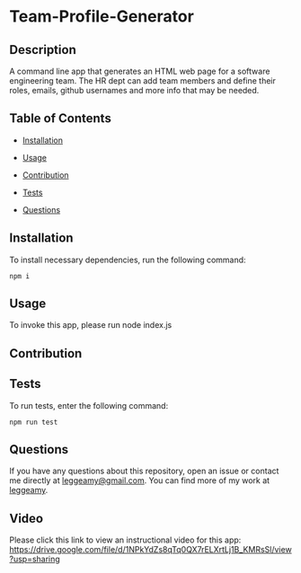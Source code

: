 # Team-Profile-Generator
  

## Description

A command line app that generates an HTML web page for a software engineering team. The HR dept can add team members and define their roles, emails, github usernames and more info that may be needed.

## Table of Contents

* [Installation](#installation)

* [Usage](#usage)

* [Contribution](#contribution)

* [Tests](#tests)

* [Questions](#questions)

## Installation

To install necessary dependencies, run the following command:

```
npm i
```

## Usage

To invoke this app, please run node index.js


## Contribution


## Tests

To run tests, enter the following command:

```
npm run test
```

## Questions

If you have any questions about this repository, open an issue or contact me directly at leggeamy@gmail.com. You can find more of my work at [leggeamy](https://github.com/leggeamy/).

## Video

Please click this link to view an instructional video for this app: https://drive.google.com/file/d/1NPkYdZs8qTq0QX7rELXrtLj1B_KMRsSl/view?usp=sharing



